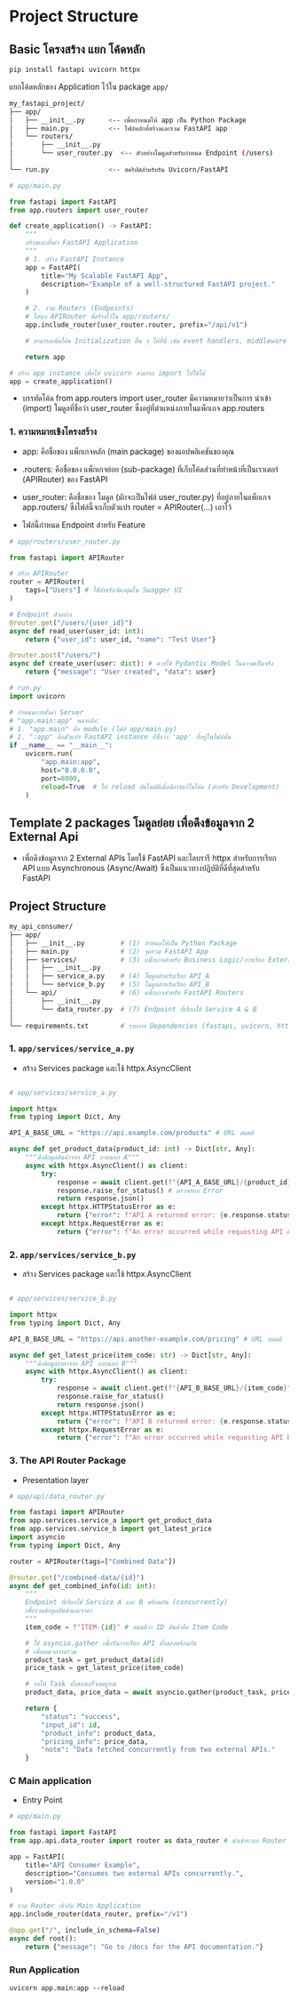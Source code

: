 # Project Structure

## Basic  โครงสร้าง แยก โค้ดหลัก

```bash
pip install fastapi uvicorn httpx
```

แยกโค้ดหลักของ Application ไว้ใน package `app/`   
```bash
my_fastapi_project/
├── app/
│   ├── __init__.py      <-- เพื่อกำหนดให้ app เป็น Python Package
│   ├── main.py          <-- ไฟล์หลักที่สร้างและรวม FastAPI app
│   └── routers/
│       ├── __init__.py
│       └── user_router.py  <-- ตัวอย่างโมดูลสำหรับกำหนด Endpoint (/users)
│
└── run.py               <-- สคริปต์สำหรับรัน Uvicorn/FastAPI
```

```py title="app/main.py"
# app/main.py

from fastapi import FastAPI
from app.routers import user_router

def create_application() -> FastAPI:
    """
    สร้างและตั้งค่า FastAPI Application
    """
    # 1. สร้าง FastAPI Instance
    app = FastAPI(
        title="My Scalable FastAPI App",
        description="Example of a well-structured FastAPI project."
    )

    # 2. รวม Routers (Endpoints)
    # ใส่ทุก APIRouter ที่สร้างไว้ใน app/routers/
    app.include_router(user_router.router, prefix="/api/v1")

    # สามารถเพิ่มโค้ด Initialization อื่น ๆ ได้ที่นี่ เช่น event handlers, middleware

    return app

# สร้าง app instance เพื่อให้ uvicorn สามารถ import ไปใช้ได้
app = create_application()
```
- บรรทัดโค้ด from app.routers import user_router มีความหมายว่าเป็นการ นำเข้า (import) โมดูลที่ชื่อว่า user_router ซึ่งอยู่ที่ตำแหน่งภายในแพ็กเกจ app.routers 


### 1. ความหมายเชิงโครงสร้าง
- app: คือชื่อของ แพ็กเกจหลัก (main package) ของแอปพลิเคชันของคุณ

- .routers: คือชื่อของ แพ็กเกจย่อย (sub-package) ที่เก็บโค้ดส่วนที่ทำหน้าที่เป็นเราเตอร์ (APIRouter) ของ FastAPI

- user_router: คือชื่อของ โมดูล (มักจะเป็นไฟล์ user_router.py) ที่อยู่ภายในแพ็กเกจ app.routers/ ซึ่งไฟล์นี้จะเก็บตัวแปร router = APIRouter(...) เอาไว้

- ไฟล์นี้กำหนด Endpoint สำหรับ Feature

```py title="app/routers/user_router.py"
# app/routers/user_router.py

from fastapi import APIRouter

# สร้าง APIRouter
router = APIRouter(
    tags=["Users"] # ใช้สำหรับจัดกลุ่มใน Swagger UI
)

# Endpoint ตัวอย่าง
@router.get("/users/{user_id}")
async def read_user(user_id: int):
    return {"user_id": user_id, "name": "Test User"}

@router.post("/users/")
async def create_user(user: dict): # ควรใช้ Pydantic Model ในความเป็นจริง
    return {"message": "User created", "data": user}
```

```py title="run.py"
# run.py
import uvicorn

# กำหนดการตั้งค่า Server
# "app.main:app" หมายถึง:
# 1. "app.main" คือ module (ไฟล์ app/main.py)
# 2. ":app" คือตัวแปร FastAPI instance ที่ชื่อว่า 'app' ที่อยู่ในไฟล์นั้น
if __name__ == "__main__":
    uvicorn.run(
        "app.main:app",
        host="0.0.0.0",
        port=8000,
        reload=True  # ให้ reload อัตโนมัติเมื่อมีการแก้ไขโค้ด (สำหรับ Development)
    )
```

## Template 2 packages โมดูลย่อย เพื่อดึงข้อมูลจาก 2 External Api

- เพื่อดึงข้อมูลจาก 2 External APIs โดยใช้ FastAPI และไลบรารี httpx สำหรับการเรียก API แบบ Asynchronous (Async/Await) ซึ่งเป็นแนวทางปฏิบัติที่ดีที่สุดสำหรับ FastAPI

## Project Structure 

```bash
my_api_consumer/
├── app/
│   ├── __init__.py         # (1) กำหนดให้เป็น Python Package
│   ├── main.py             # (2) จุดรวม FastAPI App
│   ├── services/           # (3) แพ็กเกจสำหรับ Business Logic/การเรียก External API
│   │   ├── __init__.py
│   │   ├── service_a.py    # (4) โมดูลสำหรับเรียก API_A
│   │   └── service_b.py    # (5) โมดูลสำหรับเรียก API_B
│   └── api/                # (6) แพ็กเกจสำหรับ FastAPI Routers
│       ├── __init__.py
│       └── data_router.py  # (7) Endpoint ที่เรียกใช้ Service A & B
│
└── requirements.txt        # รายการ Dependencies (fastapi, uvicorn, httpx)
```

### 1. `app/services/service_a.py`

- สร้าง Services package และใช้ httpx.AsyncClient

```py title="app/services/service_a.py"

# app/services/service_a.py

import httpx
from typing import Dict, Any

API_A_BASE_URL = "https://api.example.com/products" # URL สมมติ

async def get_product_data(product_id: int) -> Dict[str, Any]:
    """ดึงข้อมูลสินค้าจาก API ภายนอก A"""
    async with httpx.AsyncClient() as client:
        try:
            response = await client.get(f"{API_A_BASE_URL}/{product_id}")
            response.raise_for_status() # ตรวจสอบ Error
            return response.json()
        except httpx.HTTPStatusError as e:
            return {"error": f"API A returned error: {e.response.status_code}"}
        except httpx.RequestError as e:
            return {"error": f"An error occurred while requesting API A: {e}"}
```

### 2. `app/services/service_b.py`

- สร้าง Services package และใช้ httpx.AsyncClient

```py title="app/services/service_b.py"

# app/services/service_b.py

import httpx
from typing import Dict, Any

API_B_BASE_URL = "https://api.another-example.com/pricing" # URL สมมติ

async def get_latest_price(item_code: str) -> Dict[str, Any]:
    """ดึงข้อมูลราคาจาก API ภายนอก B"""
    async with httpx.AsyncClient() as client:
        try:
            response = await client.get(f"{API_B_BASE_URL}/{item_code}")
            response.raise_for_status()
            return response.json()
        except httpx.HTTPStatusError as e:
            return {"error": f"API B returned error: {e.response.status_code}"}
        except httpx.RequestError as e:
            return {"error": f"An error occurred while requesting API B: {e}"}
```

### 3. The API Router Package
- Presentation layer  
```py title="app/api/data_router.py"
# app/api/data_router.py

from fastapi import APIRouter
from app.services.service_a import get_product_data
from app.services.service_b import get_latest_price
import asyncio
from typing import Dict, Any

router = APIRouter(tags=["Combined Data"])

@router.get("/combined-data/{id}")
async def get_combined_info(id: int):
    """
    Endpoint ที่เรียกใช้ Service A และ B พร้อมกัน (concurrently)
    เพื่อรวมข้อมูลสินค้าและราคา
    """
    item_code = f"ITEM-{id}" # สมมติว่า ID สินค้าคือ Item Code

    # ใช้ asyncio.gather เพื่อรันการเรียก API ทั้งสองพร้อมกัน
    # เพื่อลดเวลารอรวม
    product_task = get_product_data(id)
    price_task = get_latest_price(item_code)

    # รอให้ Task ทั้งสองเสร็จสมบูรณ์
    product_data, price_data = await asyncio.gather(product_task, price_task)

    return {
        "status": "success",
        "input_id": id,
        "product_info": product_data,
        "pricing_info": price_data,
        "note": "Data fetched concurrently from two external APIs."
    }
```

### C Main application
- Entry Point
```py title="app/main.py"
# app/main.py

from fastapi import FastAPI
from app.api.data_router import router as data_router # นำเข้าระบบ Router

app = FastAPI(
    title="API Consumer Example",
    description="Consumes two external APIs concurrently.",
    version="1.0.0"
)

# รวม Router เข้ากับ Main Application
app.include_router(data_router, prefix="/v1")

@app.get("/", include_in_schema=False)
async def root():
    return {"message": "Go to /docs for the API documentation."}
```

### Run Application
```
uvicorn app.main:app --reload
```